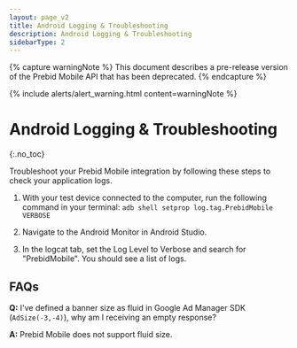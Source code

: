 ```yaml
---
layout: page_v2
title: Android Logging & Troubleshooting
description: Android Logging & Troubleshooting
sidebarType: 2
---
```


{% capture warningNote %}
This document describes a pre-release version of the Prebid Mobile API that has been deprecated. 
{% endcapture %}

{% include alerts/alert_warning.html content=warningNote %}

# Android Logging & Troubleshooting
{:.no_toc}

Troubleshoot your Prebid Mobile integration by following these steps to check your application logs.

1. With your test device connected to the computer, run the following command in your terminal:
```adb shell setprop log.tag.PrebidMobile VERBOSE```

2. Navigate to the Android Monitor in Android Studio.

3. In the logcat tab, set the Log Level to Verbose and search for "PrebidMobile". You should see a list of logs.

## FAQs

**Q:** I've defined a banner size as fluid in Google Ad Manager SDK (`AdSize(-3,-4)`), why am I receiving an empty response?

**A:** Prebid Mobile does not support fluid size.


